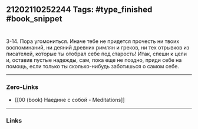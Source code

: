 21202110252244
Tags: #type_finished #book_snippet 
---
# 

 3-14. Пора угомониться. Иначе тебе не придется прочесть ни твоих воспоминаний, ни деяний древних римлян и греков, ни тех отрывков из писателей, которые ты отобрал себе под старость! Итак, спеши к цели и, оставив пустые надежды, сам, пока еще не поздно, приди себе на помощь, если только ты сколько-нибудь заботишься о самом себе. 

---
### Zero-Links
 - [[00 (book) Наедине с собой - Meditations]]
---
### Links
